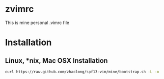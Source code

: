 zvimrc
======

This is mine personal .vimrc file

# Installation 

## Linux, \*nix, Mac OSX Installation

```bash
curl https://raw.github.com/zhaolong/spf13-vim/mine/bootstrap.sh -L -o - | sh
```
